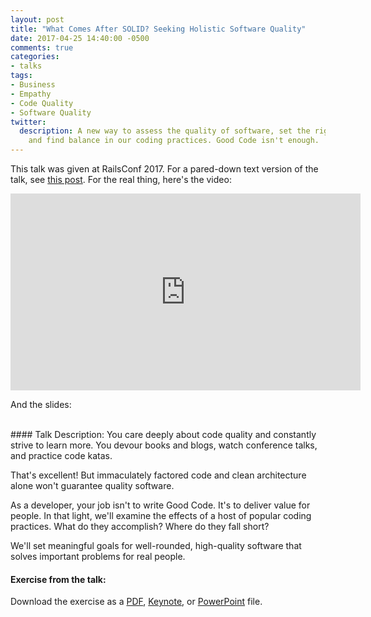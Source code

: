 ```yaml
---
layout: post
title: "What Comes After SOLID? Seeking Holistic Software Quality"
date: 2017-04-25 14:40:00 -0500
comments: true
categories:
- talks
tags:
- Business
- Empathy
- Code Quality
- Software Quality
twitter:
  description: A new way to assess the quality of software, set the right goals,
    and find balance in our coding practices. Good Code isn't enough.
---
```


This talk was given at RailsConf 2017.  For a pared-down text version of the
talk, see [this post](/blog/2017/05/17/the-3-keys-to-software-quality/).  For
the real thing, here's the video:

<iframe width="560" height="315" src="https://www.youtube.com/embed/5wYcD1nfnWw" frameborder="0" allowfullscreen></iframe>

And the slides:

<script async class="speakerdeck-embed" data-id="13c5b841f7114d6ca8155dfabb1a9f93" data-ratio="1.77777777777778" src="//speakerdeck.com/assets/embed.js"></script>

<br/>
#### Talk Description:
You care deeply about code quality and constantly strive to learn more. You
devour books and blogs, watch conference talks, and practice code katas.

That's excellent! But immaculately factored code and clean architecture alone
won't guarantee quality software.

As a developer, your job isn't to write Good Code. It's to deliver value for
people. In that light, we'll examine the effects of a host of popular coding
practices. What do they accomplish? Where do they fall short?

We'll set meaningful goals for well-rounded, high-quality software that solves
important problems for real people.

#### Exercise from the talk:
Download the exercise as a [PDF](/assets/railsconf-2017/exercise.pdf),
[Keynote](/assets/railsconf-2017/exercise.key), or
[PowerPoint](/assets/railsconf-2017/exercise.pptx) file.
